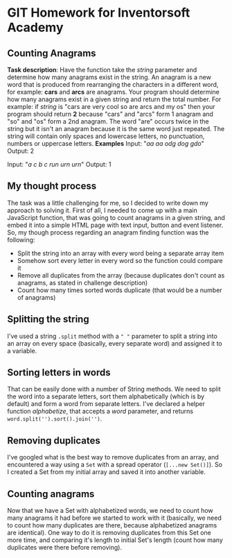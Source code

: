 # GIT Homework for Inventorsoft Academy

## Counting Anagrams

**Task description**:
Have the function take the _string_ parameter and determine how many anagrams exist in the string. An anagram is a new word that is produced from rearranging the characters in a different word, for example: **cars** and **arcs** are anagrams. Your program should determine how many anagrams exist in a given string and return the total number. For example: if _string_ is "cars are very cool so are arcs and my os" then your program should return **2** because "cars" and "arcs" form 1 anagram and "so" and "os" form a 2nd anagram. The word "are" occurs twice in the string but it isn't an anagram because it is the same word just repeated. The string will contain only spaces and lowercase letters, no punctuation, numbers or uppercase letters.
**Examples**
Input: "_aa aa odg dog gdo_"
Output: 2

Input: "_a c b c run urn urn_"
Output: 1

## My thought process

The task was a little challenging for me, so I decided to write down my approach to solving it. First of all, I needed to come up with a main JavaScript function, that was going to count anagrams in a given string, and embed it into a simple HTML page with text input, button and event listener. So, my though process regarding an anagram finding function was the following:

- Split the string into an array with every word being a separate array item
- Somehow sort every letter in every word so the function could compare it
- Remove all duplicates from the array (because duplicates don't count as anagrams, as stated in challenge description)
- Count how many times sorted words duplicate (that would be a number of anagrams)

## Splitting the string

I've used a string `.split` method with a `" "` parameter to split a string into an array on every space (basically, every separate word) and assigned it to a variable.

## Sorting letters in words

That can be easily done with a number of String methods. We need to split the word into a separate letters, sort them alphabetically (which is by default) and form a word from separate letters. I've declared a helper function _alphabetize_, that accepts a _word_ parameter, and returns `word.split('').sort().join('')`.

## Removing duplicates

I've googled what is the best way to remove duplicates from an array, and encountered a way using a `Set` with a spread operator (`[...new Set()]`). So I created a Set from my initial array and saved it into another variable.

## Counting anagrams

Now that we have a Set with alphabetized words, we need to count how many anagrams it had before we started to work with it (basically, we need to count how many duplicates are there, because alphabetized anagrams are identical). One way to do it is removing duplicates from this Set one more time, and comparing it's length to initial Set's length (count how many duplicates were there before removing).
